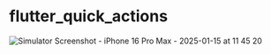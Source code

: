 # flutter_quick_actions

![Simulator Screenshot - iPhone 16 Pro Max - 2025-01-15 at 11 45 20](https://github.com/user-attachments/assets/4fd24011-4c6b-4914-b196-e254c3540fd9)

